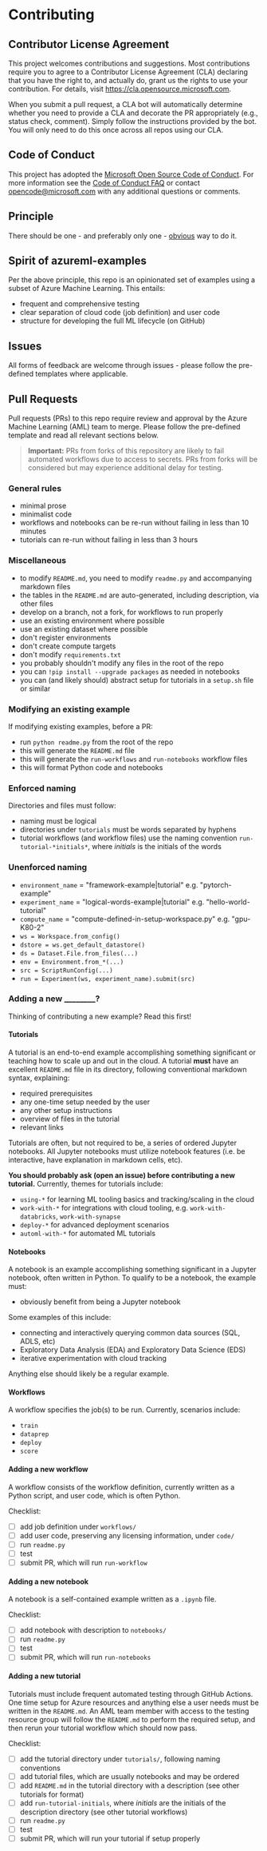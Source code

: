 # Contributing

## Contributor License Agreement

This project welcomes contributions and suggestions.  Most contributions require you to agree to a
Contributor License Agreement (CLA) declaring that you have the right to, and actually do, grant us
the rights to use your contribution. For details, visit https://cla.opensource.microsoft.com.

When you submit a pull request, a CLA bot will automatically determine whether you need to provide
a CLA and decorate the PR appropriately (e.g., status check, comment). Simply follow the instructions
provided by the bot. You will only need to do this once across all repos using our CLA.

## Code of Conduct

This project has adopted the [Microsoft Open Source Code of Conduct](https://opensource.microsoft.com/codeofconduct/).
For more information see the [Code of Conduct FAQ](https://opensource.microsoft.com/codeofconduct/faq/) or
contact [opencode@microsoft.com](mailto:opencode@microsoft.com) with any additional questions or comments.

## Principle

There should be one - and preferably only one - [obvious](https://pep20.org/#obvious) way to do it.

## Spirit of azureml-examples

Per the above principle, this repo is an opinionated set of examples using a subset of Azure Machine Learning. This entails:

- frequent and comprehensive testing
- clear separation of cloud code (job definition) and user code
- structure for developing the full ML lifecycle (on GitHub)

## Issues

All forms of feedback are welcome through issues - please follow the pre-defined templates where applicable.

## Pull Requests

Pull requests (PRs) to this repo require review and approval by the Azure Machine Learning (AML) team to merge. Please follow the pre-defined template and read all relevant sections below.

> **Important:**
> PRs from forks of this repository are likely to fail automated workflows due to access to secrets. PRs from forks will be considered but may experience additional delay for testing.

### General rules

- minimal prose
- minimalist code
- workflows and notebooks can be re-run without failing in less than 10 minutes
- tutorials can re-run without failing in less than 3 hours

### Miscellaneous

- to modify `README.md`, you need to modify `readme.py` and accompanying markdown files
- the tables in the `README.md` are auto-generated, including description, via other files
- develop on a branch, not a fork, for workflows to run properly
- use an existing environment where possible
- use an existing dataset where possible
- don't register environments
- don't create compute targets
- don't modify `requirements.txt`
- you probably shouldn't modify any files in the root of the repo
- you can `!pip install --upgrade packages` as needed in notebooks
- you can (and likely should) abstract setup for tutorials in a `setup.sh` file or similar

### Modifying an existing example

If modifying existing examples, before a PR:

- run `python readme.py` from the root of the repo
- this will generate the `README.md` file
- this will generate the `run-workflows` and `run-notebooks` workflow files
- this will format Python code and notebooks

### Enforced naming

Directories and files must follow:

- naming must be logical
- directories under `tutorials` must be words separated by hyphens
- tutorial workflows (and workflow files) use the naming convention `run-tutorial-*initials*`, where *initials* is the initials of the words

### Unenforced naming

- `environment_name` = "framework-example|tutorial" e.g. "pytorch-example"
- `experiment_name` = "logical-words-example|tutorial" e.g. "hello-world-tutorial"
- `compute_name` = "compute-defined-in-setup-workspace.py" e.g. "gpu-K80-2"
- `ws = Workspace.from_config()`
- `dstore = ws.get_default_datastore()`
- `ds = Dataset.File.from_files(...)`
- `env = Environment.from_*(...)`
- `src = ScriptRunConfig(...)`
- `run = Experiment(ws, experiment_name).submit(src)`

### Adding a new ________?

Thinking of contributing a new example? Read this first!

#### Tutorials

A tutorial is an end-to-end example accomplishing something significant or teaching how to scale up and out in the cloud. A tutorial **must** have an excellent `README.md` file in its directory, following conventional markdown syntax, explaining:

- required prerequisites
- any one-time setup needed by the user
- any other setup instructions
- overview of files in the tutorial
- relevant links

Tutorials are often, but not required to be, a series of ordered Jupyter notebooks. All Jupyter notebooks must utilize notebook features (i.e. be interactive, have explanation in markdown cells, etc).

**You should probably ask (open an issue) before contributing a new tutorial.** Currently, themes for tutorials include:

- `using-*` for learning ML tooling basics and tracking/scaling in the cloud
- `work-with-*` for integrations with cloud tooling, e.g. `work-with-databricks`, `work-with-synapse`
- `deploy-*` for advanced deployment scenarios
- `automl-with-*` for automated ML tutorials

#### Notebooks

A notebook is an example accomplishing something significant in a Jupyter notebook, often written in Python. To qualify to be a notebook, the example must:

- obviously benefit from being a Jupyter notebook

Some examples of this include:

- connecting and interactively querying common data sources (SQL, ADLS, etc)
- Exploratory Data Analysis (EDA) and Exploratory Data Science (EDS)
- iterative experimentation with cloud tracking

Anything else should likely be a regular example.

#### Workflows

A workflow specifies the job(s) to be run. Currently, scenarios include:

- `train`
- `dataprep`
- `deploy`
- `score`

#### Adding a new workflow

A workflow consists of the workflow definition, currently written as a Python script, and user code, which is often Python.

Checklist:

- [ ] add job definition under `workflows/`
- [ ] add user code, preserving any licensing information, under `code/`
- [ ] run `readme.py`
- [ ] test
- [ ] submit PR, which will run `run-workflow`

#### Adding a new notebook

A notebook is a self-contained example written as a `.ipynb` file.

Checklist:

- [ ] add notebook with description to `notebooks/`
- [ ] run `readme.py`
- [ ] test
- [ ] submit PR, which will run `run-notebooks`

#### Adding a new tutorial

Tutorials must include frequent automated testing through GitHub Actions. One time setup for Azure resources and anything else a user needs must be written in the `README.md`. An AML team member with access to the testing resource group will follow the `README.md` to perform the required setup, and then rerun your tutorial workflow which should now pass.

Checklist:

- [ ] add the tutorial directory under `tutorials/`, following naming conventions
- [ ] add tutorial files, which are usually notebooks and may be ordered
- [ ] add `README.md` in the tutorial directory with a description (see other tutorials for format)
- [ ] add `run-tutorial-initials`, where *initials* are the initials of the description directory (see other tutorial workflows)
- [ ] run `readme.py`
- [ ] test
- [ ] submit PR, which will run your tutorial if setup properly

